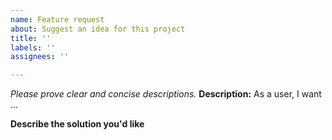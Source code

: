 ```yaml
---
name: Feature request
about: Suggest an idea for this project
title: ''
labels: ''
assignees: ''

---
```


_Please prove clear and concise descriptions._
**Description:**
As a user, I want ...

**Describe the solution you'd like**
